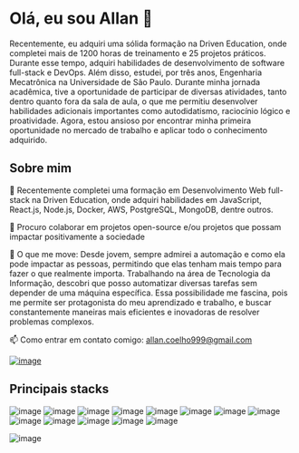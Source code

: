 # Olá, eu sou Allan 👋

Recentemente, eu adquiri uma sólida formação na Driven Education, onde completei mais de 1200 horas de treinamento e 25 projetos práticos. Durante esse tempo, adquiri habilidades de desenvolvimento de software full-stack e DevOps. Além disso, estudei, por três anos, Engenharia Mecatrônica na Universidade de São Paulo. Durante minha jornada acadêmica, tive a oportunidade de participar de diversas atividades, tanto dentro quanto fora da sala de aula, o que me permitiu desenvolver habilidades adicionais importantes como autodidatismo, raciocínio lógico e proatividade. Agora, estou ansioso por encontrar minha primeira oportunidade no mercado de trabalho e aplicar todo o conhecimento adquirido.

## Sobre mim

🌱 Recentemente completei uma formação em Desenvolvimento Web full-stack na Driven Education, onde adquiri habilidades em JavaScript, React.js, Node.js, Docker, AWS, PostgreSQL, MongoDB, dentre outros.

👯 Procuro colaborar em projetos open-source e/ou projetos que possam impactar positivamente a sociedade

🎯 O que me move: Desde jovem, sempre admirei a automação e como ela pode impactar as pessoas, permitindo que elas tenham mais tempo para fazer o que realmente importa. Trabalhando na área de Tecnologia da Informação, descobri que posso automatizar diversas tarefas sem depender de uma máquina específica. Essa possibilidade me fascina, pois me permite ser protagonista do meu aprendizado e trabalho, e buscar constantemente maneiras mais eficientes e inovadoras de resolver problemas complexos. 

📫 Como entrar em contato comigo: allan.coelho999@gmail.com

[![image](https://img.shields.io/badge/LinkedIn-0077B5?style=for-the-badge&logo=linkedin&logoColor=white)](https://www.linkedin.com/in/allan-vc/)


## Principais stacks

![image](https://img.shields.io/badge/JavaScript-323330?style=for-the-badge&logo=javascript&logoColor=F7DF1E)
![image](https://img.shields.io/badge/Node.js-339933?style=for-the-badge&logo=nodedotjs&logoColor=white)
![image](https://img.shields.io/badge/React-20232A?style=for-the-badge&logo=react&logoColor=61DAFB)
![image](https://img.shields.io/badge/PostgreSQL-316192?style=for-the-badge&logo=postgresql&logoColor=white)
![image](https://img.shields.io/badge/MongoDB-4EA94B?style=for-the-badge&logo=mongodb&logoColor=white)
![image](https://img.shields.io/badge/Prisma-3982CE?style=for-the-badge&logo=Prisma&logoColor=white)
![image](https://img.shields.io/badge/Docker-2CA5E0?style=for-the-badge&logo=docker&logoColor=white)
![image](https://img.shields.io/badge/GIT-E44C30?style=for-the-badge&logo=git&logoColor=white)
![image](https://img.shields.io/badge/HTML5-E34F26?style=for-the-badge&logo=html5&logoColor=white)
![image](https://img.shields.io/badge/TypeScript-007ACC?style=for-the-badge&logo=typescript&logoColor=white)
![image](https://img.shields.io/badge/CSS3-1572B6?style=for-the-badge&logo=css3&logoColor=white)
![image](https://img.shields.io/badge/Amazon_AWS-FF9900?style=for-the-badge&logo=amazonaws&logoColor=white)
![image](https://img.shields.io/badge/Jest-C21325?style=for-the-badge&logo=jest&logoColor=white)

![image](https://github-profile-summary-cards.vercel.app/api/cards/profile-details?username=Allan-Coelho&theme=github_dark)



